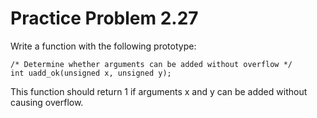 Practice Problem 2.27 
=====================

Write a function with the following prototype: 

    /* Determine whether arguments can be added without overflow */ 
    int uadd_ok(unsigned x, unsigned y); 

This function should return 1 if arguments x and y can be added without causing overflow. 

